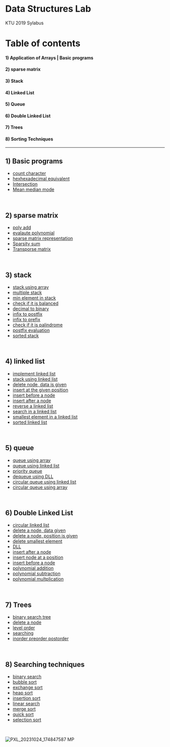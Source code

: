 # Data Structures Lab
KTU 2019 Sylabus


# Table of contents

#### 1) Application of Arrays | Basic programs
#### 2) sparse matrix 
#### 3) Stack
#### 4) Linked List
#### 5) Queue
#### 6) Double Linked List
#### 7) Trees  
#### 8) Sorting Techniques  

<hr/>

## 1) Basic programs
* [count character](/Lab_Cycle/Cycle_1/countcharacter.c)
* [hexhexadecimal equivalent](/Lab_Cycle/Cycle_1/hexa.c)
* [Intersection](/Lab_Cycle/Cycle_1/intersection.c)
* [Mean median mode](/Lab_Cycle/Cycle_1/mmm.c)

 </br>

## 2) sparse matrix 
* [poly add](/Lab_Cycle/Cycle_2/polyadd.c)
* [evalaute polynomial](/Lab_Cycle/Cycle_2/evaluate.c)
* [sparse matrix representation](/Lab_Cycle/Cycle_2/sparsity.c)
* [Sparsity sum](/Lab_Cycle/Cycle_2/sparsesum.c)
* [Transporse matrix](/Lab_Cycle/Cycle_2/transporse_sparse.c)

 </br>

 ## 3) stack
* [stack using array](/Lab_Cycle/Cycle_3/stack.c)
* [multiple stack](/Lab_Cycle/Cycle_3/multistack.c)
* [min element in stack](/Lab_Cycle/Cycle_3/minstack.c)
* [check if it is balanced](/Lab_Cycle/Cycle_3/balanced.c)
* [decimal to binary](/Lab_Cycle/Cycle_3/dectobin.c)
* [infix to postfix](/Lab_Cycle/Cycle_3/infixtopostfix.c)
* [infix to prefix](/Lab_Cycle/Cycle_3/infixtoprefix.c)
* [check if it is palindrome](/Lab_Cycle/Cycle_3/palindrome.c)
* [postfix evaluation](/Lab_Cycle/Cycle_3/postfixeveal.c)
* [sorted stack](/Lab_Cycle/Cycle_3/sortedstack.c)

 </br>

  ## 4) linked list
* [implement linked list](/Lab_Cycle/Cycle_4/linkedlist.c)
* [stack using linked list](/Lab_Cycle/Cycle_4/Stack_x_Linked.c)
* [delete node, data is given](/Lab_Cycle/Cycle_4/deleteNode_dataGiven.c)
* [insert at the given position](/Lab_Cycle/Cycle_4/insert_at_position.c)
* [insert before a node](/Lab_Cycle/Cycle_4/insert_before_node.c)
* [insert after a node](/Lab_Cycle/Cycle_4/insertnodeafter.c)
* [reverse a linked list](/Lab_Cycle/Cycle_4/reverse_list.c)
* [search in a linked list](/Lab_Cycle/Cycle_4/search.c)
* [smallest element in a linked list](/Lab_Cycle/Cycle_4/smallestele.c)
* [sorted linked list](/Lab_Cycle/Cycle_4/sortedlist.c)

 </br>

   ## 5) queue
* [queue using array](/Lab_Cycle/Cycle_5/queuearray.c)
* [queue using linked list](/Lab_Cycle/Cycle_5/queue_using_ll.c)
* [priority queue](/Lab_Cycle/Cycle_5/priorityq_l.c)
* [dequeue using DLL](/Lab_Cycle/Cycle_5/dequeue_ll.c)
* [circular queue using linked list](/Lab_Cycle/Cycle_5/circularq_ll.c)
* [circular queue using array](Lab_Cycle/Cycle_5/circularq_array.c)

 </br>

## 6) Double Linked List
* [circular linked list](/Lab_Cycle/Cycle_6/Circular_LL.c)
* [delete a node, data given](/Lab_Cycle/Cycle_6/Delete_given_node.c)
* [delete a node, position is given](/Lab_Cycle/Cycle_6/Delete_given_position.c)
* [delete smallest element](/Lab_Cycle/Cycle_6/Delete_smallest.c)
* [DLL](/Lab_Cycle/Cycle_6/Doubly_LL.c)
* [insert after a node](/Lab_Cycle/Cycle_6/Insert_after_node.c)
* [insert node at a position](/Lab_Cycle/Cycle_6/Insert_at_position.c)
* [insert before a node](/Lab_Cycle/Cycle_6/Insert_before_node.c)
* [polynomial addition](/Lab_Cycle/Cycle_6/polyadd.c)
* [polynomial subtraction](/Lab_Cycle/Cycle_6/Polysubtract.c)
* [polynomial multplication](/Lab_Cycle/Cycle_6/polymultiply.c)

 </br>

 ## 7) Trees
* [binary search tree](/Lab_Cycle/Cycle_7/BST.c)
* [delete a node](/Lab_Cycle/Cycle_7/Delete_node.c)
* [level order](/Lab_Cycle/Cycle_7/Levelorder.c)
* [searching](/Lab_Cycle/Cycle_7/Search.c)
* [inorder preorder postorder](/Lab_Cycle/Cycle_7/Traversal.c)

 </br>

 ## 8) Searching techniques
* [binary search](/Lab_Cycle/Cycle_8/Binarysearch.c)
* [bubble sort](/Lab_Cycle/Cycle_8/Bubblesort.c)
* [exchange sort](/Lab_Cycle/Cycle_8/Exchangesort.c)
* [heap sort](/Lab_Cycle/Cycle_8/Heapsort.c)
* [insertion sort](/Lab_Cycle/Cycle_8/Insertionsort.c)
* [linear search](/Lab_Cycle/Cycle_8/Linearsearch.c)
* [merge sort](/Lab_Cycle/Cycle_8/Mergesort.c)
* [quick sort](/Lab_Cycle/Cycle_8/Quicksort.c)
* [selection sort](/Lab_Cycle/Cycle_8/Selectionsort.c)

 </br>

![PXL_20231024_174847587 MP](https://github.com/adamsyy/s3.dslab/assets/75473780/d2168784-da58-4fbb-8cc3-4ff8d329b5f0)



